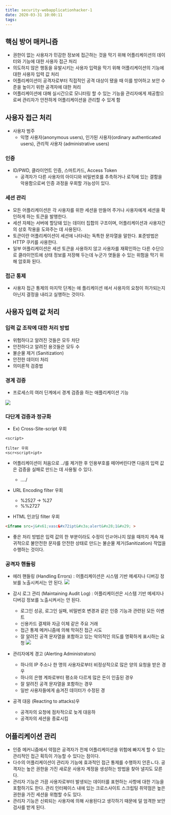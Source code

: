 ```yaml
---
title: security-webapplicationhacker-1
date: 2020-03-31 10:00:11
tags:
---
```


## 핵심 방어 매커니즘

- 권한이 없는 사용자가 민감한 정보에 접근하는 것을 막기 위해 어플리케이션의 데이터와 기능에 대한 사용자 접근 처리
- 의도하지 않은 행동을 유발시키는 사용자 입력을 막기 위해 어플리케이션의 기능에 대한 사용자 입력 값 처리
- 어플리케이션이 공격자로부터 직접적인 공격 대상이 됐을 때 이를 방어하고 보안 수준을 높이기 위한 공격자에 대한 처리
- 어플리케이션에 대해 실시간으로 모니터링 할 수 있는 기능을 관리자에게 제공함으로써 관리자가 안전하게 어플리케이션을 관리할 수 있게 함

## 사용자 접근 처리
- 사용자 범주
    - 익명 사용자(anonymous users), 인가된 사용자(ordinary authenticated users), 관리적 사용자 (administrative users)

### 인증
- ID/PWD, 클라이언트 인증, 스마트카드, Access Token
    - 공격자가 다른 사용자의 아이디와 비밀번호를 추측하거나 로직에 있는 결함을 악용함으로써 인증 과정을 우회할 가능성이 있다. 

### 세션 관리
- 모든 어플리케이션은 각 사용자를 위한 세션을 만들어 주거나 사용자에게 세션을 확인하게 하는 토큰을 발행한다.
- 세션 자체는 서버에 할당돼 있는 데이터 집합의 구조이며, 어플리케이션과 사용자간의 상호 작용을 도와주는 데 사용된다.
- 토큰이란 어플리케이션이 세션에 나타내는 독특한 문자열을 말한다. 표준방법은 HTTP 쿠키를 사용한다.
- 일부 어플리케이션은 세션 토큰을 사용하지 않고 사용자를 재확인하는 다른 수단으로 클라이언트에 상태 정보를 저장해 두는데 누군가 엿들을 수 있는 위험을 막기 위해 암호화 된다.

### 접근 통제
- 사용자 접근 통제의 마지막 단계는 애 플리케이션 에서 사용자의 요청이 허가되는지 아닌지 결정을 내리고 실행하는 것이다.

## 사용자 입력 값 처리

### 입력 값 조작에 대한 처리 방법
- 위험하다고 알려진 것들은 모두 차단
- 안전하다고 알려진 용것들은 모두 수
- 불순물 제거 (Sanitization)
- 안전한 데이터 처리
- 의미론적 검증법

### 경계 검증
- 프로세스의 여러 딘계에서 경계 검증을 하는 애플리케이션 기능

![](/images/webhack/mechanism/2-5.png)

### 다단계 검증과 정규화
- Ex) Cross-Site-script 우회

```haml
<script>

filter 우회
<scr<script>ipt>
```

- 어플리케이션이 처음으로 ../를 제거한 후 인용부호를 떼어버린다면 다음의 입력 값은 검증을 실패로 만드는 데 사용될 수 있다.
    - ....\/
    
- URL Encoding filter 우회
    - %2527 -> %27
    - %%2727

- HTML 인코딩 filter 우회

```html
<iframe src=j&#x61;vasc&#x72ipt&#x3a;alert&#x28;1&#x29; >
```

- 좋은 처리 방법은 입력 값의 한 부분이라도 수정이 인ㄹ어나지 않을 때까지 계속 재귀적으로 불안전한 문자를 안전한 상태로 만드는 불순물 제거(Sanitization) 작업을 수행하는 것이다.

### 공격자 핸들링
- 에러 핸들링 (Handling Errors) : 어플리케이션은 시스템 기반 메세지나 디버깅 정보를 노출시켜서는 안 된다.
![](/images/webhack/mechanism/2-6.png)

- 감시 로그 관리 (Maintaining Audit Log) : 어플리케이션은 시스템 기반 메세지나 디버깅 정보를 노출시켜서는 안 된다.
    - 로그인 성공, 로그인 실패, 비밀번호 변경과 같은 인증 기능과 관련된 모든 이벤트
    - 신용카드 결제와 자금 이체 같은 주요 거래
    - 접근 통제 메커니즘에 의해 막혀진 접근 시도
    - 잘 알려진 공격 문자열을 포함하고 있는 악의적인 의도를 명확하게 표시하는 요청
![](/images/webhack/mechanism/2-7.png)

- 관리자에게 경고 (Alerting Administrators)
    - 하나의 IP 주소나 한 명의 사용자로부터 비정상적으로 많은 양의 요청을 받은 경우
    - 하나의 은행 계좌로부터 평소와 다르게 많은 돈이 인출된 경우
    - 잘 알려진 공격 문자열을 포함하는 경우
    - 일반 사용자들에게 숨겨진 데이터가 수정된 경
    
- 공격 대응 (Reacting to attacks)우
    - 공격자의 요청에 점차적으로 늦게 대응하
    - 공격자의 세션을 종료시킴
    
## 어플리케이션 관리
- 인증 메커니즘에서 약점은 공격자가 전체 어플리케이션을 위험에 빠지게 할 수 있는 관리적인 접근 획득이 가능할 수 있다는 점이다.
- 다수의 어플리케이션이 관리자 기능에 효과적인 접근 통제를 수행하지 안흔ㄴ다. 공격자는 높은 권한을 가진 새로운 사용자 계정을 생성하는 방법을 찾아 낼지도 모른다.
- 관리자 기능은 가끔 사용자로부터 발생되는 데이터를 표현하는 사항에 대한 기능을 포함하기도 한다. 관리 인터페이스 내에 있는 크로스사이트 스크립팅 취약점은 높은 권한을 가진 세션을 위협할 수도 있다.
- 관리자 기능은 신뢰되는 사용자에 의해 사용된다고 생각하기 때문에 덜 엄격한 보안 검사를 받게 된다.

